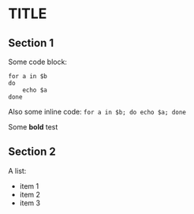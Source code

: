 # TITLE

## Section 1

Some code block:
```
for a in $b
do
	echo $a
done	
```

Also some inline code: `for a in $b; do echo $a; done`

Some **bold** test


## Section 2

A list:

* item 1
* item 2
* item 3


